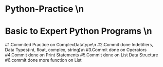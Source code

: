 # Python-Practice \n
# Basic to Expert Python Programs \n

#1.Commited Practice on ComplexDatatype\n
#2.Commit done Indetifiers, Data Types(int, float, complex, string)\n
#3.Commit done on Operators
#4.Commit done on Print Statements 
#5.Commit done on List Data Structure
#6.commit done more function on List
